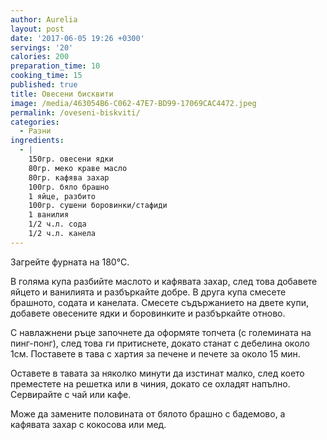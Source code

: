 ```yaml
---
author: Aurelia
layout: post
date: '2017-06-05 19:26 +0300'
servings: '20'
calories: 200
preparation_time: 10
cooking_time: 15
published: true
title: Овесени бисквити
image: /media/463054B6-C062-47E7-BD99-17069CAC4472.jpeg
permalink: /oveseni-biskviti/
categories:
  - Разни
ingredients:
  - |
    150гр. овесени ядки
    80гр. меко краве масло
    80гр. кафява захар
    100гр. бяло брашно
    1 яйце, разбито
    100гр. сушени боровинки/стафиди
    1 ванилия
    1/2 ч.л. сода
    1/2 ч.л. канела
---
```

Загрейте фурната на 180°C.

В голяма купа разбийте маслото и кафявата захар, след това добавете яйцето и ванилията и разбъркайте добре. В друга купа смесете брашното, содата и канелата. Смесете съдържанието на двете купи, добавете овесените ядки и боровинките и разбъркайте отново.

С навлажнени ръце започнете да оформяте топчета (с големината на пинг-понг), след това ги притиснете, докато станат с дебелина около 1см. Поставете в тава с хартия за печене и печете за около 15 мин.

Оставете в тавата за няколко минути да изстинат малко, след което преместете на решетка или в чиния, докато се охладят напълно.
Сервирайте с чай или кафе.


Може да замените половината от бялото брашно с бадемово, а кафявата захар с кокосова или мед.
